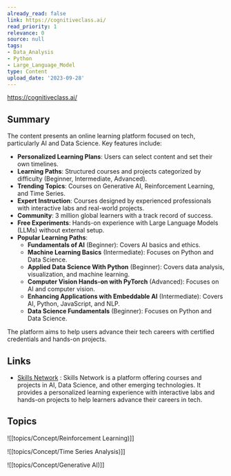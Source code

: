 ```yaml
---
already_read: false
link: https://cognitiveclass.ai/
read_priority: 1
relevance: 0
source: null
tags:
- Data_Analysis
- Python
- Large_Language_Model
type: Content
upload_date: '2023-09-28'
---
```


https://cognitiveclass.ai/
## Summary

The content presents an online learning platform focused on tech, particularly AI and Data Science. Key features include:

- **Personalized Learning Plans**: Users can select content and set their own timelines.
- **Learning Paths**: Structured courses and projects categorized by difficulty (Beginner, Intermediate, Advanced).
- **Trending Topics**: Courses on Generative AI, Reinforcement Learning, and Time Series.
- **Expert Instruction**: Courses designed by experienced professionals with interactive labs and real-world projects.
- **Community**: 3 million global learners with a track record of success.
- **Free Experiments**: Hands-on experience with Large Language Models (LLMs) without external setup.
- **Popular Learning Paths**:
  - **Fundamentals of AI** (Beginner): Covers AI basics and ethics.
  - **Machine Learning Basics** (Intermediate): Focuses on Python and Data Science.
  - **Applied Data Science With Python** (Beginner): Covers data analysis, visualization, and machine learning.
  - **Computer Vision Hands-on with PyTorch** (Advanced): Focuses on AI and computer vision.
  - **Enhancing Applications with Embeddable AI** (Intermediate): Covers AI, Python, JavaScript, and NLP.
  - **Data Science Fundamentals** (Beginner): Focuses on Python and Data Science.

The platform aims to help users advance their tech careers with certified credentials and hands-on projects.
## Links

- [Skills Network](https://skills.network) : Skills Network is a platform offering courses and projects in AI, Data Science, and other emerging technologies. It provides a personalized learning experience with interactive labs and hands-on projects to help learners advance their careers in tech.

## Topics

![[topics/Concept/Reinforcement Learning)]]

![[topics/Concept/Time Series Analysis)]]

![[topics/Concept/Generative AI)]]